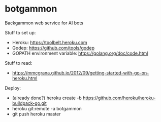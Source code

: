 # botgammon
Backgammon web service for AI bots

Stuff to set up:

* Heroku: https://toolbelt.heroku.com
* Godep: https://github.com/tools/godep
* GOPATH environment variable: https://golang.org/doc/code.html 

Stuff to read:
* https://mmcgrana.github.io/2012/09/getting-started-with-go-on-heroku.html

Deploy:
* (already done?) heroku create -b https://github.com/heroku/heroku-buildpack-go.git
* heroku git:remote -a botgammon 
* git push heroku master
